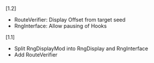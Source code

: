 [1.2]
- RouteVerifier: Display Offset from target seed
- RngInterface: Allow pausing of Hooks

[1.1]
- Split RngDisplayMod into RngDisplay and RngInterface
- Add RouteVerifier

